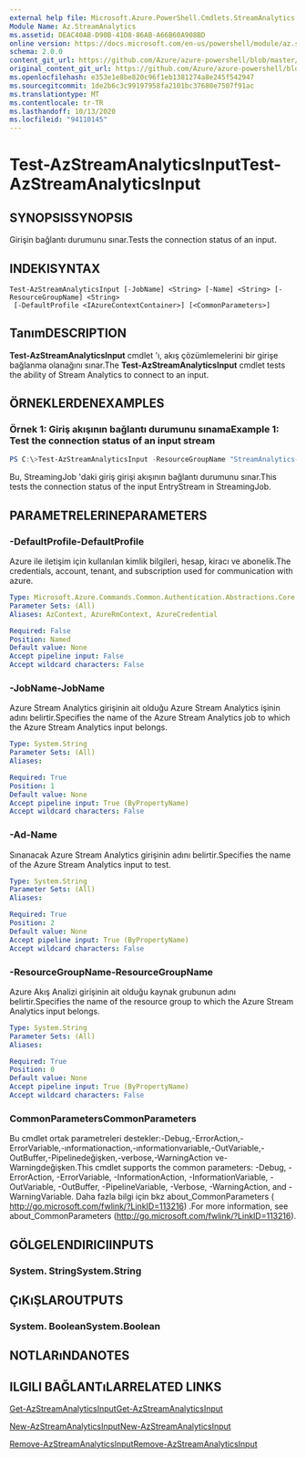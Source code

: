 ```yaml
---
external help file: Microsoft.Azure.PowerShell.Cmdlets.StreamAnalytics.dll-Help.xml
Module Name: Az.StreamAnalytics
ms.assetid: DEAC40AB-D90B-41D8-86AB-A66B60A908BD
online version: https://docs.microsoft.com/en-us/powershell/module/az.streamanalytics/test-azstreamanalyticsinput
schema: 2.0.0
content_git_url: https://github.com/Azure/azure-powershell/blob/master/src/StreamAnalytics/StreamAnalytics/help/Test-AzStreamAnalyticsInput.md
original_content_git_url: https://github.com/Azure/azure-powershell/blob/master/src/StreamAnalytics/StreamAnalytics/help/Test-AzStreamAnalyticsInput.md
ms.openlocfilehash: e353e1e8be820c96f1eb1381274a8e245f542947
ms.sourcegitcommit: 1de2b6c3c99197958fa2101bc37680e7507f91ac
ms.translationtype: MT
ms.contentlocale: tr-TR
ms.lasthandoff: 10/13/2020
ms.locfileid: "94110145"
---
```

# <span data-ttu-id="d66bf-101">Test-AzStreamAnalyticsInput</span><span class="sxs-lookup"><span data-stu-id="d66bf-101">Test-AzStreamAnalyticsInput</span></span>

## <span data-ttu-id="d66bf-102">SYNOPSIS</span><span class="sxs-lookup"><span data-stu-id="d66bf-102">SYNOPSIS</span></span>
<span data-ttu-id="d66bf-103">Girişin bağlantı durumunu sınar.</span><span class="sxs-lookup"><span data-stu-id="d66bf-103">Tests the connection status of an input.</span></span>

## <span data-ttu-id="d66bf-104">INDEKI</span><span class="sxs-lookup"><span data-stu-id="d66bf-104">SYNTAX</span></span>

```
Test-AzStreamAnalyticsInput [-JobName] <String> [-Name] <String> [-ResourceGroupName] <String>
 [-DefaultProfile <IAzureContextContainer>] [<CommonParameters>]
```

## <span data-ttu-id="d66bf-105">Tanım</span><span class="sxs-lookup"><span data-stu-id="d66bf-105">DESCRIPTION</span></span>
<span data-ttu-id="d66bf-106">**Test-AzStreamAnalyticsInput** cmdlet 'ı, akış çözümlemelerini bir girişe bağlanma olanağını sınar.</span><span class="sxs-lookup"><span data-stu-id="d66bf-106">The **Test-AzStreamAnalyticsInput** cmdlet tests the ability of Stream Analytics to connect to an input.</span></span>

## <span data-ttu-id="d66bf-107">ÖRNEKLERDEN</span><span class="sxs-lookup"><span data-stu-id="d66bf-107">EXAMPLES</span></span>

### <span data-ttu-id="d66bf-108">Örnek 1: Giriş akışının bağlantı durumunu sınama</span><span class="sxs-lookup"><span data-stu-id="d66bf-108">Example 1: Test the connection status of an input stream</span></span>
```powershell
PS C:\>Test-AzStreamAnalyticsInput -ResourceGroupName "StreamAnalytics-Default-West-US" -JobName "StreamingJob" -Name "EntryStream"
```

<span data-ttu-id="d66bf-109">Bu, StreamingJob 'daki giriş girişi akışının bağlantı durumunu sınar.</span><span class="sxs-lookup"><span data-stu-id="d66bf-109">This tests the connection status of the input EntryStream in StreamingJob.</span></span>

## <span data-ttu-id="d66bf-110">PARAMETRELERINE</span><span class="sxs-lookup"><span data-stu-id="d66bf-110">PARAMETERS</span></span>

### <span data-ttu-id="d66bf-111">-DefaultProfile</span><span class="sxs-lookup"><span data-stu-id="d66bf-111">-DefaultProfile</span></span>
<span data-ttu-id="d66bf-112">Azure ile iletişim için kullanılan kimlik bilgileri, hesap, kiracı ve abonelik.</span><span class="sxs-lookup"><span data-stu-id="d66bf-112">The credentials, account, tenant, and subscription used for communication with azure.</span></span>

```yaml
Type: Microsoft.Azure.Commands.Common.Authentication.Abstractions.Core.IAzureContextContainer
Parameter Sets: (All)
Aliases: AzContext, AzureRmContext, AzureCredential

Required: False
Position: Named
Default value: None
Accept pipeline input: False
Accept wildcard characters: False
```

### <span data-ttu-id="d66bf-113">-JobName</span><span class="sxs-lookup"><span data-stu-id="d66bf-113">-JobName</span></span>
<span data-ttu-id="d66bf-114">Azure Stream Analytics girişinin ait olduğu Azure Stream Analytics işinin adını belirtir.</span><span class="sxs-lookup"><span data-stu-id="d66bf-114">Specifies the name of the Azure Stream Analytics job to which the Azure Stream Analytics input belongs.</span></span>

```yaml
Type: System.String
Parameter Sets: (All)
Aliases:

Required: True
Position: 1
Default value: None
Accept pipeline input: True (ByPropertyName)
Accept wildcard characters: False
```

### <span data-ttu-id="d66bf-115">-Ad</span><span class="sxs-lookup"><span data-stu-id="d66bf-115">-Name</span></span>
<span data-ttu-id="d66bf-116">Sınanacak Azure Stream Analytics girişinin adını belirtir.</span><span class="sxs-lookup"><span data-stu-id="d66bf-116">Specifies the name of the Azure Stream Analytics input to test.</span></span>

```yaml
Type: System.String
Parameter Sets: (All)
Aliases:

Required: True
Position: 2
Default value: None
Accept pipeline input: True (ByPropertyName)
Accept wildcard characters: False
```

### <span data-ttu-id="d66bf-117">-ResourceGroupName</span><span class="sxs-lookup"><span data-stu-id="d66bf-117">-ResourceGroupName</span></span>
<span data-ttu-id="d66bf-118">Azure Akış Analizi girişinin ait olduğu kaynak grubunun adını belirtir.</span><span class="sxs-lookup"><span data-stu-id="d66bf-118">Specifies the name of the resource group to which the Azure Stream Analytics input belongs.</span></span>

```yaml
Type: System.String
Parameter Sets: (All)
Aliases:

Required: True
Position: 0
Default value: None
Accept pipeline input: True (ByPropertyName)
Accept wildcard characters: False
```

### <span data-ttu-id="d66bf-119">CommonParameters</span><span class="sxs-lookup"><span data-stu-id="d66bf-119">CommonParameters</span></span>
<span data-ttu-id="d66bf-120">Bu cmdlet ortak parametreleri destekler:-Debug,-ErrorAction,-ErrorVariable,-ınformationaction,-ınformationvariable,-OutVariable,-OutBuffer,-Pipelinedeğişken,-verbose,-WarningAction ve-Warningdeğişken.</span><span class="sxs-lookup"><span data-stu-id="d66bf-120">This cmdlet supports the common parameters: -Debug, -ErrorAction, -ErrorVariable, -InformationAction, -InformationVariable, -OutVariable, -OutBuffer, -PipelineVariable, -Verbose, -WarningAction, and -WarningVariable.</span></span> <span data-ttu-id="d66bf-121">Daha fazla bilgi için bkz about_CommonParameters ( http://go.microsoft.com/fwlink/?LinkID=113216) .</span><span class="sxs-lookup"><span data-stu-id="d66bf-121">For more information, see about_CommonParameters (http://go.microsoft.com/fwlink/?LinkID=113216).</span></span>

## <span data-ttu-id="d66bf-122">GÖLGELENDIRICI</span><span class="sxs-lookup"><span data-stu-id="d66bf-122">INPUTS</span></span>

### <span data-ttu-id="d66bf-123">System. String</span><span class="sxs-lookup"><span data-stu-id="d66bf-123">System.String</span></span>

## <span data-ttu-id="d66bf-124">ÇıKıŞLAR</span><span class="sxs-lookup"><span data-stu-id="d66bf-124">OUTPUTS</span></span>

### <span data-ttu-id="d66bf-125">System. Boolean</span><span class="sxs-lookup"><span data-stu-id="d66bf-125">System.Boolean</span></span>

## <span data-ttu-id="d66bf-126">NOTLARıNDA</span><span class="sxs-lookup"><span data-stu-id="d66bf-126">NOTES</span></span>

## <span data-ttu-id="d66bf-127">ILGILI BAĞLANTıLAR</span><span class="sxs-lookup"><span data-stu-id="d66bf-127">RELATED LINKS</span></span>

[<span data-ttu-id="d66bf-128">Get-AzStreamAnalyticsInput</span><span class="sxs-lookup"><span data-stu-id="d66bf-128">Get-AzStreamAnalyticsInput</span></span>](./Get-AzStreamAnalyticsInput.md)

[<span data-ttu-id="d66bf-129">New-AzStreamAnalyticsInput</span><span class="sxs-lookup"><span data-stu-id="d66bf-129">New-AzStreamAnalyticsInput</span></span>](./New-AzStreamAnalyticsInput.md)

[<span data-ttu-id="d66bf-130">Remove-AzStreamAnalyticsInput</span><span class="sxs-lookup"><span data-stu-id="d66bf-130">Remove-AzStreamAnalyticsInput</span></span>](./Remove-AzStreamAnalyticsInput.md)


